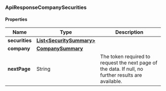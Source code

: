 
[//]: # (CLASS:ApiResponseCompanySecurities)

[//]: # (KIND:object)

### ApiResponseCompanySecurities

#### Properties

[//]: # (START_DEFINITION)

Name | Type | Description
------------ | ------------- | -------------
**securities** | [**List&lt;SecuritySummary&gt;**](SecuritySummary.md) |  &nbsp;
**company** | [**CompanySummary**](CompanySummary.md) |  &nbsp;
**nextPage** | String | The token required to request the next page of the data. If null, no further results are available. &nbsp;

[//]: # (END_DEFINITION)


[//]: # (CONTAINED_CLASS:SecuritySummary)


[//]: # (CONTAINED_CLASS:CompanySummary)





